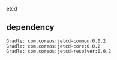 etcd

## dependency
```
Gradle: com.coreos:jetcd-common:0.0.2
Gradle: com.coreos:jetcd-core:0.0.2
Gradle: com.coreos:jetcd-resolver:0.0.2
```